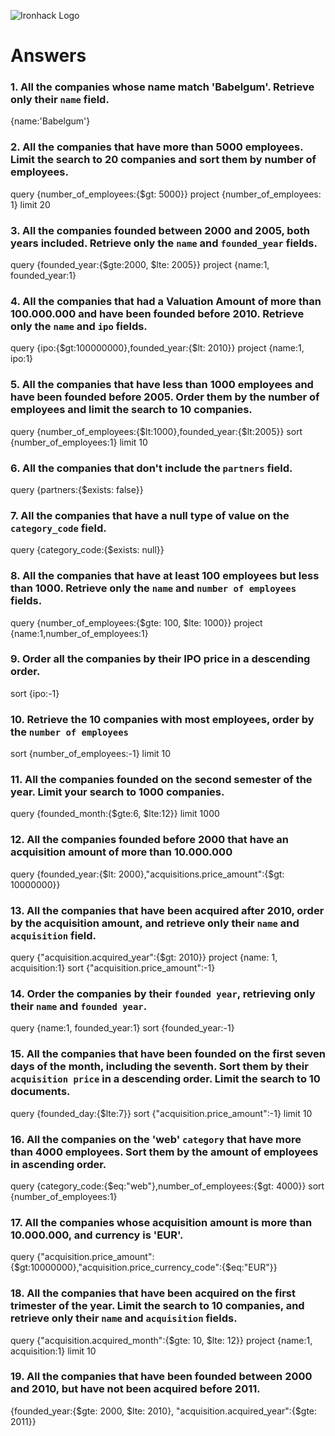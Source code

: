 ![Ironhack Logo](https://i.imgur.com/1QgrNNw.png)

# Answers

### 1. All the companies whose name match 'Babelgum'. Retrieve only their `name` field.

{name:'Babelgum'}

### 2. All the companies that have more than 5000 employees. Limit the search to 20 companies and sort them by **number of employees**.

<!-- Your Code Goes Here -->
query {number_of_employees:{$gt: 5000}}
project {number_of_employees: 1}
limit 20

### 3. All the companies founded between 2000 and 2005, both years included. Retrieve only the `name` and `founded_year` fields.

<!-- Your Code Goes Here -->
query {founded_year:{$gte:2000, $lte: 2005}}
project {name:1, founded_year:1}


### 4. All the companies that had a Valuation Amount of more than 100.000.000 and have been founded before 2010. Retrieve only the `name` and `ipo` fields.

<!-- Your Code Goes Here -->
query {ipo:{$gt:100000000},founded_year:{$lt: 2010}}
project {name:1, ipo:1}

### 5. All the companies that have less than 1000 employees and have been founded before 2005. Order them by the number of employees and limit the search to 10 companies.

<!-- Your Code Goes Here -->
query {number_of_employees:{$lt:1000},founded_year:{$lt:2005}}
sort {number_of_employees:1}
limit 10

### 6. All the companies that don't include the `partners` field.

<!-- Your Code Goes Here -->
query {partners:{$exists: false}}

### 7. All the companies that have a null type of value on the `category_code` field.

<!-- Your Code Goes Here -->
query {category_code:{$exists: null}}

### 8. All the companies that have at least 100 employees but less than 1000. Retrieve only the `name` and `number of employees` fields.

<!-- Your Code Goes Here -->
query {number_of_employees:{$gte: 100, $lte: 1000}}
project {name:1,number_of_employees:1}

### 9. Order all the companies by their IPO price in a descending order.

<!-- Your Code Goes Here -->
sort {ipo:-1}

### 10. Retrieve the 10 companies with most employees, order by the `number of employees`

<!-- Your Code Goes Here -->
sort {number_of_employees:-1}
limit 10
### 11. All the companies founded on the second semester of the year. Limit your search to 1000 companies.

<!-- Your Code Goes Here -->
query {founded_month:{$gte:6, $lte:12}}
limit 1000

### 12. All the companies founded before 2000 that have an acquisition amount of more than 10.000.000

<!-- Your Code Goes Here -->
query {founded_year:{$lt: 2000},"acquisitions.price_amount":{$gt: 10000000}}

### 13. All the companies that have been acquired after 2010, order by the acquisition amount, and retrieve only their `name` and `acquisition` field.

<!-- Your Code Goes Here -->
query {"acquisition.acquired_year":{$gt: 2010}}
project {name: 1, acquisition:1}
sort {"acquisition.price_amount":-1}

### 14. Order the companies by their `founded year`, retrieving only their `name` and `founded year`.

<!-- Your Code Goes Here -->
query {name:1, founded_year:1}
sort {founded_year:-1}

### 15. All the companies that have been founded on the first seven days of the month, including the seventh. Sort them by their `acquisition price` in a descending order. Limit the search to 10 documents.

<!-- Your Code Goes Here -->
query {founded_day:{$lte:7}}
sort {"acquisition.price_amount":-1}
limit 10

### 16. All the companies on the 'web' `category` that have more than 4000 employees. Sort them by the amount of employees in ascending order.

<!-- Your Code Goes Here -->
query {category_code:{$eq:"web"},number_of_employees:{$gt: 4000}}
sort {number_of_employees:1}

### 17. All the companies whose acquisition amount is more than 10.000.000, and currency is 'EUR'.

<!-- Your Code Goes Here -->
query {"acquisition.price_amount":{$gt:10000000},"acquisition.price_currency_code":{$eq:"EUR"}}

### 18. All the companies that have been acquired on the first trimester of the year. Limit the search to 10 companies, and retrieve only their `name` and `acquisition` fields.

<!-- Your Code Goes Here -->
query {"acquisition.acquired_month":{$gte: 10, $lte: 12}}
project {name:1, acquisition:1}
limit 10

### 19. All the companies that have been founded between 2000 and 2010, but have not been acquired before 2011.

<!-- Your Code Goes Here -->
{founded_year:{$gte: 2000, $lte: 2010}, "acquisition.acquired_year":{$gte: 2011}}